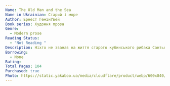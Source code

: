```yaml
---
Name: The Old Man and the Sea
Name in Ukrainian: Старий і море
Author: Ернест Гемінґвей
Book series: Художня проза
Genre:
  - Modern prose
Reading Status:
  - "Not Reading "
Description: Ніхто не зважав на життя старого кубинського рибака Сантьяго. У рідному селі люди вважали його диваком та цуралися. Але не Манолін — сусідський хлопчисько, для якого Сантьяго став справжнім другом.  Одного разу старий рибалка відправився в море і йому посміхнулася удача — величезна рибина попалася на гачок. Тепер йому доведеться випробувати всю свою волю щоб утримати її...  Притча «Старий і море» розповість читачам про справжню дружбу, віру, завзятість та про те, яка сила може ховатися за оманливою зовнішністю.
Borrowing:
  - None
Rating:
Total Pages: 104
Purchased: true
Photo: https://static.yakaboo.ua/media/cloudflare/product/webp/600x840/i/m/img010_1_38.jpg
---
```

